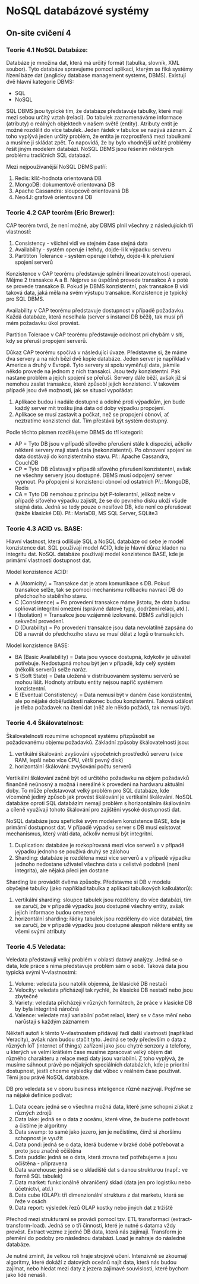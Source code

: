 # NoSQL databázové systémy

## On-site cvičení 4

### Teorie 4.1 NoSQL Databáze:

Databáze je množina dat, která má určitý formát (tabulka, slovník, XML soubor). Tyto databáze spravujeme pomocí aplikací, kterým se říká systémy řízení báze dat (anglicky database management systems, DBMS). Existují dvě hlavní kategorie DBMS:
* SQL
* NoSQL

SQL DBMS jsou typické tím, že databáze představuje tabulky, které mají mezi sebou určitý vztah (relaci). Do tabulek zaznamenáváme informace (atributy) o reálných objektech v našem světě (entity). Atributy entit je možné rozdělit do více tabulek. Jeden řádek v tabulce se nazývá záznam. Z toho vyplývá jeden určitý problém, že entita je rozprostřená mezi tabulkami a musíme ji skládat zpět. To napovídá, že by bylo vhodnější určité problémy řešit jiným modelem databází. NoSQL DBMS jsou řešením některých problému tradičních SQL databází.

Mezi nejpoužívanější NoSQL DBMS patří:
1. Redis: klíč-hodnota orientovaná DB
2. MongoDB: dokumentově orientovaná DB
3. Apache Cassandra: sloupcově orientovaná DB
4. Neo4J: grafově orientovaná DB

### Teorie 4.2 CAP teorém (Eric Brewer):

CAP teorém tvrdí, že není možné, aby DBMS plnil všechny z následujících tří vlastností:
1. Consistency - všichni vidí ve stejném čase stejná data
2. Availability - systém operuje i tehdy, dojde-li k výpadku serveru
3. Partititon Tolerance - systém operuje i tehdy, dojde-li k přeřušení spojení serverů

Konzistence v CAP teorému představuje splnění linearizovatelnosti operací. Mějme 2 transakce A a B. Nejprve se úspěšně provede transakce A a poté se provede transakce B. Pokud je DBMS konzistentní, pak transakce B vidí taková data, jaká měla na svém výstupu transakce. Konzistence je typický pro SQL DBMS. 

Availability v CAP teorému představuje dostupnost v případě požadavku. Každá databáze, která neselhala (server s instancí DB běží), tak musí při mém požadavku úkol provést. 

Partition Tolerace v CAP teorému představuje odolnost pri chybám v síti, kdy se přeruší propojení serverů.

Důkaz CAP teorému spočívá v následující úvaze. Představme si, že máme dva servery a na nich bězí dvě kopie databáze. Jeden server je například v Americe a druhý v Evropě. Tyto servery si spolu vyměňují data, jakmile někdo provede na jednom z nich transakci. Jsou tedy konzistentní. Pak nastane problém a jejich spojení se přeřuší. Servery dále běží, avšak již si nemohou zaslat transakce, které způsobí jejich konzistenci. V takovém případě jsou dvě možnosti, jak se situací vypořádat:
1. Aplikace budou i nadále dostupné a odolné proti výpadkům, jen bude každý server mít trošku jiná data od doby výpadku propojení.
2. Aplikace se musí zastavit a počkat, než se propojení obnoví, ať neztratíme konzistenci dat. Tím přestává být systém dostupný.


Podle těchto písmen rozdělujeme DBMS do tří kategorií:
* AP = Tyto DB jsou v případě síťového přerušení stále k dispozici, ačkoliv některé servery mají stará data (nekonzistentní). Po obnovení spojení se data dostávají do konzistentního stavu. Př.: Apache Cassandra, CouchDB
* CP = Tyto DB zůstavají v případě síťového přerušení konzistentní, avšak ne všechny servery jsou dostupné. DBMS musí odpojený server vypnout. Po přopojení si konzistenci obnoví od ostatních Př.: MongoDB, Redis
* CA = Tyto DB nemohou z principu být P-tolerantní, jelikož nelze v případě síťového výpadku zajistit, že se do pevného disku uloží všude stejná data. Jedná se tedy pouze o nesíťové DB, kde není co přerušovat (takže klasické DB). Př.: MariaDB, MS SQL Server, SQLite3

### Teorie 4.3 ACID vs. BASE:

Hlavní vlastnost, která odlišuje SQL a NoSQL databáze od sebe je model konzistence dat. SQL používají model ACID, kde je hlavní důraz kladen na integritu dat. NoSQL databáze používají model konzistence BASE, kde je primární vlastností dostupnost dat.

Model konzistence ACID:
* A (Atomicity) = Transakce dat je atom komunikace s DB. Pokud transakce selže, tak se pomocí mechanismu rollbacku navrací DB do předchozího stabilního stavu.
* C (Consistence) = Po provedení transakce máme jistotu, že data budou splňovat integritní omezení (správné datové typy, dodržení relací, atd.).
* I (Isolation) = Transakce jsou vzájemně izolované. DBMS zařídí jejich sekveční provedení.
* D (Durability) = Po provedení transakce jsou data nevolatilně zapsána do DB a navrát do předchozího stavu se musí dělat z logů o transakcích.

Model konzistence BASE:
* BA (Basic Availability) = Data jsou vysoce dostupná, kdykoliv je uživatel potřebuje. Nedostupná mohou být jen v případě, kdy celý systém (několik serverů) selže naráz.
* S (Soft State) = Data uložená v distribuovaném systému serverů se mohou lišit. Hodnoty atributu entity nejsou napříč systémem konzistentní.
* E (Eventual Constistency) = Data nemusí být v daném čase konzistentní, ale po nějaké době/události nakonec budou konzistentní. Taková událost je třeba požadavek na čtení dat (něž ale někdo požádá, tak nemusí být).

### Teorie 4.4 Škálovatelnost:

Škálovatelností rozumíme schopnost systému přizpůsobit se požadovanému objemu požadavků. Základní způsoby škálovatelnosti jsou:
1. vertikální škálování: zvyšování výpočetních prostředků serveru (více RAM, lepší nebo více CPU, větší pevný disk)
2. horizontální škálování: zvyšování počtu serverů

Vertikální škálování začně být od určitého požadavku na objem požadavků finančně neúnosný a možná i nereálné k provedení na hardwaru aktuální doby. To může představovat velký problém pro SQL databáze, kde víceméně jediný způsob jak provést škálování je vertikální škálování. NoSQL databáze oproti SQL databázím nemají problém s horizontálním škálováním a cíleně využívají tohoto škálování pro zajištění vysoké dostupnosti dat.

NoSQL databáze jsou speficiké svým modelem konzistence BASE, kde je primární dostupnost dat. V případě výpadku server s DB musí existovat mechanismus, který vrátí data, ačkoliv nemusí být integritní.
1. Duplication: databáze je rozkopírovaná mezi více serverů a v případě výpadku jednoho se používá druhý se zálohou
2. Sharding: databáze je rozdělena mezi více serverů a v případě výpadku jednoho nedostane uživatel všechna data v celistvé podobně (není integrita), ale nějaká přeci jen dostane

Sharding lze provádět dvěma způsoby. Představme si DB v modelu obyčejné tabulky (jako například tabulka z aplikací tabulkových kalkulátorů):
1. vertikální sharding: sloupce tabulek jsou rozděleny do více databází, tím se zaručí, že v případě výpadku jsou dostupné všechny entity, avšak jejich informace budou omezené
2. horizontální sharding: řádky tabulek jsou rozděleny do více databází, tím se zaručí, že v případě výpadku jsou dostupné alespoň některé entity se všemi svými atributy

### Teorie 4.5 Veledata:

Veledata představují velký problém v oblasti datový analýzy. Jedná se o data, kde práce s nima představuje problém sám o sobě. Taková data jsou typická svými V-vlastnostmi:
1. Volume: veledata jsou natolik objemná, že klasické DB nestačí
2. Velocity: veledata přicházejí tak rychlé, že klasické DB nestačí nebo jsou zbytečné
3. Variety: veledata přicházejí v různých formátech, že práce v klasické DB by byla integritně náročná
4. Valence: veledate mají variabilní počet relací, který se v čase mění nebo narůstají s každým záznamem

Někteří autoři k těmto V-vlastnostem přidávají řadí další vlastnosti (například Veracity), avšak nám budou stačit tyto. Jedná se tedy především o data z různých IoT (internet of things) zařízení jako jsou chytré senzory a telefony, u kterých ve velmi krátkém čase musíme zpracovat velký objem dat různého charakteru a relace mezi daty jsou variabilní. Z toho vyplývá, že musíme sáhnout právě po nějakých speciálních databázích, kde je prioritní dostupnost, jestli chceme výsledky dat vůbec v reálném čase používat. Těmi jsou právě NoSQL databáze.

DB pro veledata se v oboru business inteligence různě nazývají. Pojďme se na nějaké definice podívat:
1. Data ocean: jedná se o všechna možná data, které jsme schopni získat z různých zdrojů 
2. Data lake: jedná se o data z oceánu, které víme, že budeme potřebovat a čistíme je algoritmy
3. Data swamp: to samé jako jezero, jen je nečistíme, čímž si zhoršímu schopnost je využít
4. Data pond: jedná se o data, která budeme v brzké době potřebovat a proto jsou značně očištěna
5. Data puddle: jedná se o data, která zrovna teď potřebujeme a jsou očištěna - připravena 
6. Data warehouse: jedná se o skladiště dat s danou strukturou (např.: ve formě SQL tabulek)
7. Data market: funkcionálně ohraničený sklad (data jen pro logistiku nebo účetnictví, atd.)
8. Data cube (OLAP): tří dimenzionální struktura z dat marketu, která se řeže v osách
9. Data report: výsledek řezů OLAP kostky nebo jiných dat z tržiště

Přechod mezi strukturami se provádí pomocí tzv. ETL transformací (extract-transform-load). Jedná se o tři činnosti, které je nutné s datama vždy provést. Extract vezme z jedné DB data, která nás zajímají. Transform je přemění do podoby pro následnou databázi. Load je nahraje do následné databáze.

Je nutné zmínit, že velkou roli hraje strojové učení. Intenzivně se zkoumají algoritmy, které dokáží z datových oceánů najít data, která nás budou zajímat, nebo hledat mezi daty z jezera zajimavé souvislosti, které bychom jako lidé nenašli.